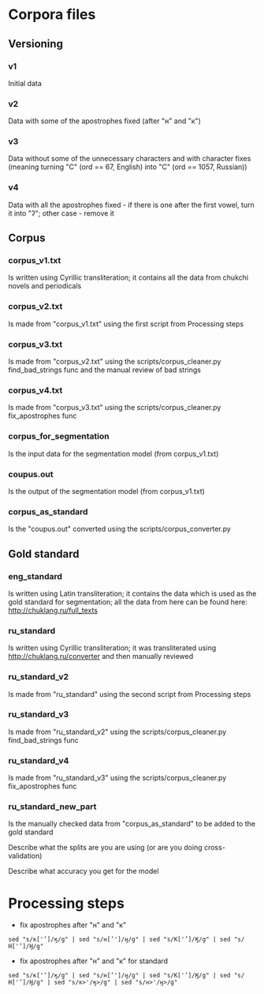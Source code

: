 # Corpora files
## Versioning
### v1
Initial data
### v2
Data with some of the apostrophes fixed (after "н" and "к")
### v3
Data without some of the unnecessary characters and with character fixes (meaning turning "C" (ord == 67, English) into "С" (ord == 1057, Russian))
### v4
Data with all the apostrophes fixed - if there is one after the first vowel, turn it into "ʔ"; other case - remove it

## Corpus
### corpus_v1.txt
Is written using Cyrillic transliteration; it contains all the data from chukchi novels and periodicals 
### corpus_v2.txt
Is made from "corpus_v1.txt" using the first script from Processing steps
### corpus_v3.txt
Is made from "corpus_v2.txt" using the scripts/corpus_cleaner.py find_bad_strings func and the manual review of bad strings
### corpus_v4.txt
Is made from "corpus_v3.txt" using the scripts/corpus_cleaner.py fix_apostrophes func
### corpus_for_segmentation
Is the input data for the segmentation model (from corpus_v1.txt)
### coupus.out
Is the output of the segmentation model (from corpus_v1.txt)
### corpus_as_standard
Is the "coupus.out" converted using the scripts/corpus_converter.py

## Gold standard
### eng_standard
Is written using Latin transliteration; it contains the data which is used as the gold standard
for segmentation; all the data from here can be found here: http://chuklang.ru/full_texts
### ru_standard
Is written using Cyrillic transliteration; it was transliterated using http://chuklang.ru/converter and 
then manually reviewed
### ru_standard_v2
Is made from "ru_standard" using the second script from Processing steps
### ru_standard_v3
Is made from "ru_standard_v2" using the scripts/corpus_cleaner.py find_bad_strings func
### ru_standard_v4
Is made from "ru_standard_v3" using the scripts/corpus_cleaner.py fix_apostrophes func
### ru_standard_new_part
Is the manually checked data from "corpus_as_standard" to be added to the gold standard

Describe what the splits are you are using (or are you doing cross-validation)

Describe what accuracy you get for the model


# Processing steps
- fix apostrophes after "н" and "к"
```
sed "s/к['’]/ӄ/g" | sed "s/н[’']/ӈ/g" | sed "s/К['’]/Ӄ/g" | sed "s/Н['’]/Ӈ/g" 
```
- fix apostrophes after "н" and "к" for standard
```
sed "s/к['’]/ӄ/g" | sed "s/н[’']/ӈ/g" | sed "s/К['’]/Ӄ/g" | sed "s/Н['’]/Ӈ/g" | sed "s/к>'/ӄ>/g" | sed "s/н>'/ӈ>/g"
```
